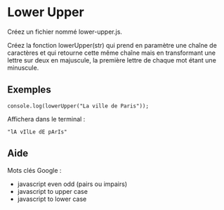 # Lower Upper

Créez un fichier nommé lower-upper.js.

Créez la fonction lowerUpper(str) qui prend en paramètre une chaîne de caractères et qui retourne cette même chaîne mais en transformant une lettre sur deux en majuscule, la première lettre de chaque mot étant une minuscule.

## Exemples

```
console.log(lowerUpper("La ville de Paris"));
```

Affichera dans le terminal :

```
"lA vIlLe dE pArIs"
```

## Aide

Mots clés Google :

- javascript even odd (pairs ou impairs)
- javascript to upper case
- javascript to lower case
